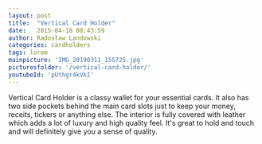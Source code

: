 ```yaml
---
layout: post
title:  "Vertical Card Holder"
date:   2015-04-18 08:43:59
author: Radosław Landowski
categories: cardholders
tags: lorem
mainpicture: 'IMG_20190311_155725.jpg'
picturesfolder: '/vertical-card-holder/'
youtubeId: 'pUthgr4kVkI'
---
```


Vertical Card Holder is a classy wallet for your essential cards. It also has two side pockets behind the main card slots just to keep your money, receits, tickers or anything else. The interior is fully covered with leather which adds a lot of luxury and high quality feel. It's great to hold and touch and will definitely give you a sense of quality.